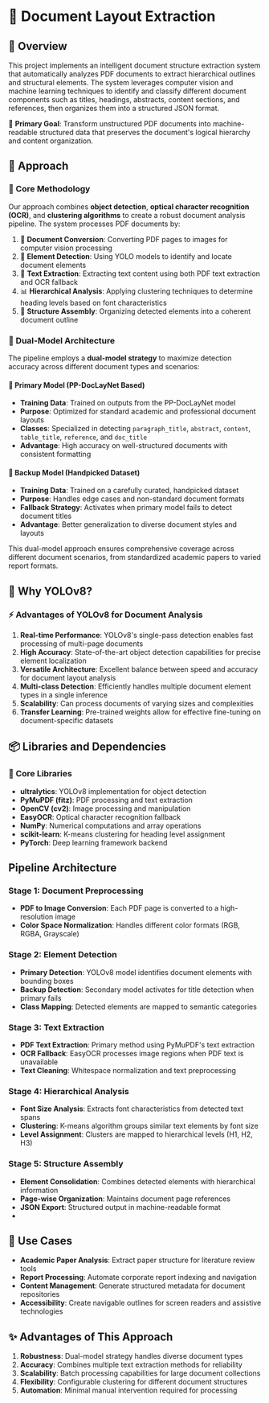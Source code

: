 # 📄 Document Layout Extraction

## 🎯 Overview

This project implements an intelligent document structure extraction system that automatically analyzes PDF documents to extract hierarchical outlines and structural elements. The system leverages computer vision and machine learning techniques to identify and classify different document components such as titles, headings, abstracts, content sections, and references, then organizes them into a structured JSON format.

🎯 **Primary Goal**: Transform unstructured PDF documents into machine-readable structured data that preserves the document's logical hierarchy and content organization.

## 🔬 Approach

### 🧠 Core Methodology

Our approach combines **object detection**, **optical character recognition (OCR)**, and **clustering algorithms** to create a robust document analysis pipeline. The system processes PDF documents by:

1. 🔄 **Document Conversion**: Converting PDF pages to images for computer vision processing
2. 🎯 **Element Detection**: Using YOLO models to identify and locate document elements
3. 📝 **Text Extraction**: Extracting text content using both PDF text extraction and OCR fallback
4. 📊 **Hierarchical Analysis**: Applying clustering techniques to determine heading levels based on font characteristics
5. 🔧 **Structure Assembly**: Organizing detected elements into a coherent document outline

### 🤖 Dual-Model Architecture

The pipeline employs a **dual-model strategy** to maximize detection accuracy across different document types and scenarios:

#### 🎯 Primary Model (PP-DocLayNet Based)

- **Training Data**: Trained on outputs from the PP-DocLayNet model
- **Purpose**: Optimized for standard academic and professional document layouts
- **Classes**: Specialized in detecting `paragraph_title`, `abstract`, `content`, `table_title`, `reference`, and `doc_title`
- **Advantage**: High accuracy on well-structured documents with consistent formatting

#### 🔄 Backup Model (Handpicked Dataset)

- **Training Data**: Trained on a carefully curated, handpicked dataset
- **Purpose**: Handles edge cases and non-standard document formats
- **Fallback Strategy**: Activates when primary model fails to detect document titles
- **Advantage**: Better generalization to diverse document styles and layouts

This dual-model approach ensures comprehensive coverage across different document scenarios, from standardized academic papers to varied report formats.

## 🚀 Why YOLOv8?

### ⚡ Advantages of YOLOv8 for Document Analysis

1. **Real-time Performance**: YOLOv8's single-pass detection enables fast processing of multi-page documents
2. **High Accuracy**: State-of-the-art object detection capabilities for precise element localization
3. **Versatile Architecture**: Excellent balance between speed and accuracy for document layout analysis
4. **Multi-class Detection**: Efficiently handles multiple document element types in a single inference
5. **Scalability**: Can process documents of varying sizes and complexities
6. **Transfer Learning**: Pre-trained weights allow for effective fine-tuning on document-specific datasets

## 📦 Libraries and Dependencies

### 🔧 Core Libraries

- **ultralytics**: YOLOv8 implementation for object detection
- **PyMuPDF (fitz)**: PDF processing and text extraction
- **OpenCV (cv2)**: Image processing and manipulation
- **EasyOCR**: Optical character recognition fallback
- **NumPy**: Numerical computations and array operations
- **scikit-learn**: K-means clustering for heading level assignment
- **PyTorch**: Deep learning framework backend

## Pipeline Architecture

### Stage 1: Document Preprocessing

- **PDF to Image Conversion**: Each PDF page is converted to a high-resolution image
- **Color Space Normalization**: Handles different color formats (RGB, RGBA, Grayscale)

### Stage 2: Element Detection

- **Primary Detection**: YOLOv8 model identifies document elements with bounding boxes
- **Backup Detection**: Secondary model activates for title detection when primary fails
- **Class Mapping**: Detected elements are mapped to semantic categories

### Stage 3: Text Extraction

- **PDF Text Extraction**: Primary method using PyMuPDF's text extraction
- **OCR Fallback**: EasyOCR processes image regions when PDF text is unavailable
- **Text Cleaning**: Whitespace normalization and text preprocessing

### Stage 4: Hierarchical Analysis

- **Font Size Analysis**: Extracts font characteristics from detected text spans
- **Clustering**: K-means algorithm groups similar text elements by font size
- **Level Assignment**: Clusters are mapped to hierarchical levels (H1, H2, H3)

### Stage 5: Structure Assembly

- **Element Consolidation**: Combines detected elements with hierarchical information
- **Page-wise Organization**: Maintains document page references
- **JSON Export**: Structured output in machine-readable format
-

## 🎯 Use Cases

- **Academic Paper Analysis**: Extract paper structure for literature review tools
- **Report Processing**: Automate corporate report indexing and navigation
- **Content Management**: Generate structured metadata for document repositories
- **Accessibility**: Create navigable outlines for screen readers and assistive technologies

## ✨ Advantages of This Approach

1. **Robustness**: Dual-model strategy handles diverse document types
2. **Accuracy**: Combines multiple text extraction methods for reliability
3. **Scalability**: Batch processing capabilities for large document collections
4. **Flexibility**: Configurable clustering for different document structures
5. **Automation**: Minimal manual intervention required for processing
